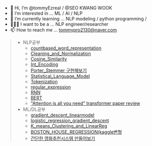- 👋 Hi, I’m @tommyEzreal / @SEO KWANG WOOK
- 👀 I’m interested in ... ML / AI / NLP 
- 🌱 I’m currently learning ... NLP modeling / python programming /
- 👨🏻‍💻 I want to be a ... NLP engineer/researcher 
- 📫 How to reach me ... tommypro2130@naver.com

<!---
tommyEzreal/tommyEzreal is a ✨ special ✨ repository because its `README.md` (this file) appears on your GitHub profile.
You can click the Preview link to take a look at your changes.
--->

> - NLP공부
>   - [countbased_word_representation](countbased_word_representation.html)
>   - [Cleaning_and_Normalization](Cleaning_and_Normalization.html)
>   - [Cosine_Similarity](Cosine_Similarity.html)
>   - [Int_Encoding](Int_Encoding.html)
>   - [Porter_Stemmer 구현해보기](Porter_Stemmer.html)
>   - [Statistical_Language_Model](Statistical_Language_Model.html)
>   - [Tokenization](Tokenization.html)
>   - [regular_expression](regular_expression.html)
>   - [RNN](RNN.html)
>   - [BERT](BERT.html)
>   - ["Attention is all you need" transformer paper review](https://nothinsgonnachangemyworld.tistory.com/14)
> - ML/DL공부
>   - [gradient_descent_linearmodel](gradient_descent_linearmodel.html)
>   - [logistic_regression_gradient_descent](logistic_regression_gradient_descent.html)
>   - [K_means_Clustering_and_LinearReg](K_means_Clustering_and_LinearReg.html)
>   - [BOSTON_HOUSE_REGRESSION(kaggle변형](BOSTON_HOUSE_REGRESSION.html)
>   - [간단한 영화추천시스템 만들어보기](_Movie_recommendation_system.html)


